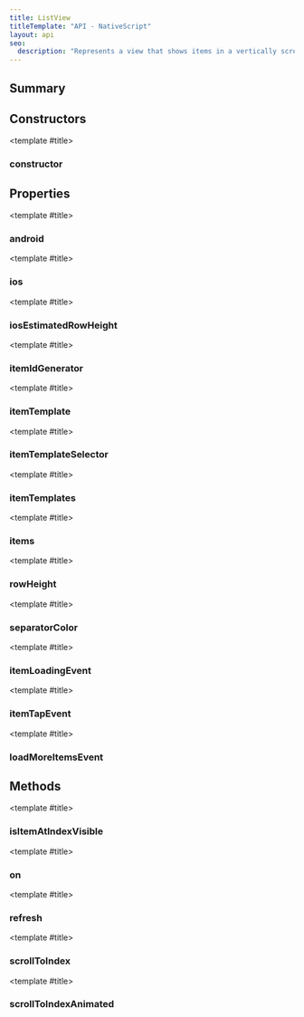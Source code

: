 ```yaml
---
title: ListView
titleTemplate: "API - NativeScript"
layout: api
seo:
  description: "Represents a view that shows items in a vertically scrolling list."
---
```


<!-- This page is auto generated, do not edit manually. -->
<!-- Run "yarn generate:api-docs" to regenerate -->

<script setup lang="ts">
  import { provide } from "vue";
  import API_DATA from "./ListView.data.json";
  
  provide('API_DATA', API_DATA);
</script>

<APIRefHierarchy v-once />

<APIRefComment commentBase64="eyJibG9ja1RhZ3MiOltdLCJtb2RpZmllclRhZ3MiOnt9LCJzdW1tYXJ5IjpbeyJraW5kIjoidGV4dCIsInRleHQiOiJSZXByZXNlbnRzIGEgdmlldyB0aGF0IHNob3dzIGl0ZW1zIGluIGEgdmVydGljYWxseSBzY3JvbGxpbmcgbGlzdC4ifV19" v-once />

## <Heading ignore>Summary</Heading>

<APIRefSummary v-once />

## Constructors

<div class="">

<APIRef for="14243" v-once>

<template #title>

### constructor

</template>

</APIRef>

</div>

## Properties

<div class="">

<APIRef for="14245" v-once>

<template #title>

### android

</template>

</APIRef>

</div>

<div class="">

<APIRef for="14246" v-once>

<template #title>

### ios

</template>

</APIRef>

</div>

<div class="">

<APIRef for="14264" v-once>

<template #title>

### iosEstimatedRowHeight

</template>

</APIRef>

</div>

<div class="">

<APIRef for="14256" v-once>

<template #title>

### itemIdGenerator

</template>

</APIRef>

</div>

<div class="">

<APIRef for="14248" v-once>

<template #title>

### itemTemplate

</template>

</APIRef>

</div>

<div class="">

<APIRef for="14250" v-once>

<template #title>

### itemTemplateSelector

</template>

</APIRef>

</div>

<div class="">

<APIRef for="14249" v-once>

<template #title>

### itemTemplates

</template>

</APIRef>

</div>

<div class="">

<APIRef for="14247" v-once>

<template #title>

### items

</template>

</APIRef>

</div>

<div class="">

<APIRef for="14263" v-once>

<template #title>

### rowHeight

</template>

</APIRef>

</div>

<div class="">

<APIRef for="14262" v-once>

<template #title>

### separatorColor

</template>

</APIRef>

</div>

<div class="isPublic isStatic">

<APIRef for="14176" v-once>

<template #title>

### itemLoadingEvent

</template>

</APIRef>

</div>

<div class="isPublic isStatic">

<APIRef for="14177" v-once>

<template #title>

### itemTapEvent

</template>

</APIRef>

</div>

<div class="isPublic isStatic">

<APIRef for="14178" v-once>

<template #title>

### loadMoreItemsEvent

</template>

</APIRef>

</div>

## Methods

<div class="">

<APIRef for="14273" v-once>

<template #title>

### isItemAtIndexVisible

</template>

</APIRef>

</div>

<div class="">

<APIRef for="14276" v-once>

<template #title>

### on

</template>

</APIRef>

</div>

<div class="">

<APIRef for="14265" v-once>

<template #title>

### refresh

</template>

</APIRef>

</div>

<div class="">

<APIRef for="14267" v-once>

<template #title>

### scrollToIndex

</template>

</APIRef>

</div>

<div class="">

<APIRef for="14270" v-once>

<template #title>

### scrollToIndexAnimated

</template>

</APIRef>

</div>
